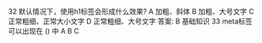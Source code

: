 32  默认情况下，使用h1标签会形成什么效果?
            A    加粗、斜体
            B    加粗、大号文字
            C    正常粗细、正常大小文字
            D    正常粗细、大号文字
        答案: B 
        基础知识
33  meta标签可以出现在 () 中
            A    <head>
            B    <body>
            C    <title>
            D    <link>
        答案: A 
        解释：
        head标签可以包含，title、meta、link、script 等
34  下面有关html的描述，不推荐的是？
            A    在页面顶部添加 doctype声明；
            B    在 </head> … <body> 中间插入 HTML 代码；
            C    避免使用 <font> 标签；
            D    使用 <table> 元素展现学生成绩表等数据。
        答案: B
        解释：HTML代码是插入在<body>..</body>之间，因为body是页面的主体部分，我们浏览网页的时候除了标题之外的东西都是在body中呈现的
35  新窗口打开网页，用到以下哪个值（）
            A    _self
            B    _blank
            C    _top
            D    _parent
        答案: B
        解释：
        在html中通过<a>标签打开一个链接，通过 <a> 标签的 target 属性规定在何处打开链接文档。
        如果在标签<a>中写入target属性，则浏览器会根据target的属性值去打开与其命名或名称相符的 框架<frame>或者窗口.
        在target中还存在四个保留的属性值如下，
        _black          在新的窗口中打开链接
        _self           默认，在相同的框架中打开链接
        _parent         在父框架集中打开链接
        _top            在整个窗口中打开链接
        framename       在指定的框架中打开链接
36  要去掉文本超级链接的下划线，下列正确的是（ ）
            A    a {underline:none}
            B    a {text-decoration:no underline}
            C    a {decoration:no underline}
            D    a {text-decoration:none}
        答案: D 
        解释：CSS样式如下：
        语法：
        text-decoration : none || underline|| blink || overline|| line-through
        none :  无装饰
        blink :  闪烁
        underline :  下划线
        line-through :  贯穿线
        overline :  上划线
        所以去除文本超链接下划线语法是：a {text-decoration:none}，
37  以下关于盒子模型描述正确的是：
            A    标准盒子模型中：盒子的总宽度 ＝ 左右margin + 左右border + 左右padding + width
            B    IE盒子模型中：盒子总宽度 ＝ 左右margin + 左右border + width
            C    标准盒子模型中：盒子的总宽度 ＝ 左右margin + 左右border + width
            D    IE盒子模型中：盒子总宽度 ＝ width
        答案: A
        解释：
        IE盒子模型和标准盒子模型都是由四个部分组成的：margin,border,padding,content这四个部分！！！
        不同的是在标准盒子模型中content是一个独立的部分不包含其他部分！！但是在IE盒子模型中content包含了border,padding,是一个总体的概念
38  HTML 语言中，表格有多少对 <TR> 标签就表示有多少列，这句话是否正确？
        答案: 错误
        解释：table中，tr表示“行” ，td表示的是‘列’
39  列表分为两类，一是无序列表，一是有序列表，以下哪个是无序列表？
            A    <UL>
            B    <OL>
            C    <DIR>
            D    <DL>
        答案: A
        解释：
        ul li 无序列表  ol li 有序列表
        ul 无序列表 呈现加粗原点。可以通过list-style-type none消除。
        ol呈现为1-数字的有序列表
        dl 呈现自定义带开头的列表 td dd
40  下列描述错误的是（）
            A    HTTP状态码302表示暂时性转移
            B    domContentLoaded事件早于onload事件
            C    IE6/7/8不支持事件捕获
            D    localStorage存储的数据，在刷新页面后会消失
        答案: D 
        解释：
        HTTP状态码302表示被请求的资源暂时转移(Moved temporatily)，然后会给出一个转移后的URL，而浏览器在处理服务器返回的302错误时，原则上会重新建立一个TCP连接，然后再取重定向后的URL的页面；但是如果页面存在于缓存中，则不重新获取；
        onload事件触发时，页面上所有的DOM，样式表，脚本，图片，flash都已经加载完成了，domContentLoaded事件触发时，仅当DOM加载完成，不包括样式表，图片，flash。
        sessionStorage：存储特定于某个会话的数据，该数据只保留到浏览器关闭。
        localStorage：在HTML5中作为持久保持客户端数据的方案取代了globalStorage。它不能被指定访问规则，要访问localStorage，页面必须来自同一个域名，使用同一种协议，在同一个端口上。它的数据也保留到通过JavaScript删除或用户清除浏览器缓存。
41  以下几组标签中全部符合 HTML5 标准的是：
            A    <section><audio><video>
            B    <address><svg><aside>
            C    <nav><image><footer>
            D    <fieldset><canvas><pre>
        答案: A  
        解释：
        HTML5中常用的新特性：
        canvas元素：用于定义图形（图表等），只是图形容器，必须使用脚本来绘制图形。
        audio：用于音频播放。
        video：用于视频播放。
        article：规定独立的自包含内容。
        header：定义文档的页眉，介绍相关信息。
        section：定义文档中的节。
        footer：定义文档的页脚，通常有文档的作者、版权信息、联系方式等。
        nav：定义导航链接。
        表单控件：
        calender
        date
        tim
        email
        url
        search
42  基于以下 HTML 结构，判断浏览器会发送多少个图片请求
            <head>
                <style>
                    #bg{
                        background-url('/img/bg.png');
                    }
                    #test{
                        background-url('/img/test.png');
                        display:none;
                    }
                </style>
            </head>
            <body>
                <div id="test"></div>
                <img src= "/img/thumbnail.png" alt="">
                <img src="/img/arrow.png" style="visibility;hidden;" alt=""> 
            </body>
            A    6
            B    0
            C    4
            D    3
        答案: D
        解释：
        1. 只要是img src引用的都会请求；
        2. background: url()所属样式如果挂靠在某个元素上，就一定会请求；单独写了这么一个样式并不请求。
        所以这道题目中，只有#bg不请求。
43  读取 localStorage 数据的方法是：
            A    localStorage.getItem(“键值”);
            B    localStorage.loadItem(“键名”);
            C    localStorage.loadItem(“键值”);
            D    localStorage.getItem(“键名”);
        答案: D
        解释：
        写入字段有三种方式：
        localStorage["a"]=1;
        localStorage.b=1;
        localStorage.setItem("c",3);
        读取字段也有三种方式：
        var a= localStorage.a;
        var b= localStorage["b"];
        var c= localStorage.getItem("c");
